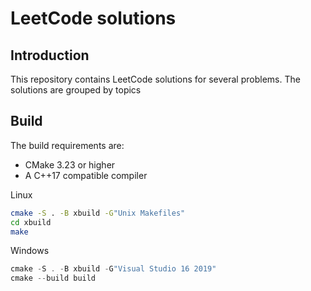 # LeetCode solutions

## Introduction

This repository contains LeetCode solutions for several problems. The solutions are grouped by topics

## Build

The build requirements are:

- CMake 3.23 or higher
- A C++17 compatible compiler

Linux

```bash
cmake -S . -B xbuild -G"Unix Makefiles"
cd xbuild
make
```

Windows
```powershell
cmake -S . -B xbuild -G"Visual Studio 16 2019"
cmake --build build
```

